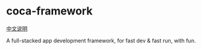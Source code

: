 # coca-framework

[中文说明](https://github.com/clia/coca-framework/wiki/%E5%85%B3%E4%BA%8ECoca%E6%A1%86%E6%9E%B6)

A full-stacked app development framework, for fast dev &amp; fast run, with fun.
